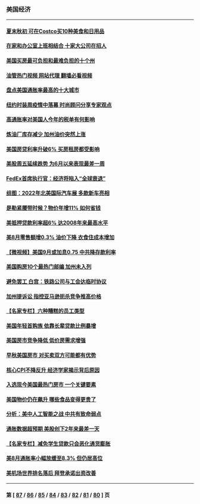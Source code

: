 ### 美国经济
---
#### [夏末秋初 可在Costco买10种美食和日用品](../../pages/ncid1078158/n13822910.md?09190445) 
#### [在家和办公室上班相结合 十家大公司在招人](../../pages/ncid1078158/n13826252.md?09190445) 
#### [美国买房最可负担和最难负担的十个州](../../pages/ncid1078158/n13826858.md?09190445) 
#### [油管热门视频 网站代理 翻墙必看视频](http://209.222.30.114:81/youtube.html?09190445)
#### [盘点美国通胀率最高的十大城市](../../pages/ncid1078158/n13827386.md?09190445) 
#### [纽约时装周疫情中落幕 时尚顾问分享专家观点](../../pages/ncid1078158/n13827034.md?09190445) 
#### [高通胀率对美国人今年的税单有何影响](../../pages/ncid1078158/n13826890.md?09190445) 
#### [炼油厂库存减少 加州油价突然上涨](../../pages/ncid1078158/n13826948.md?09190445) 
#### [美国房贷利率升破6% 买房租房都受影响](../../pages/ncid1078158/n13826942.md?09190445) 
#### [美股周五延续跌势 为6月以来表现最差一周](../../pages/ncid1078158/n13826880.md?09190445) 
#### [FedEx首席执行官：经济将陷入“全球衰退”](../../pages/ncid1078158/n13826861.md?09190445) 
#### [组图：2022年北美国际汽车展 多款新车亮相](../../pages/ncid1078158/n13826448.md?09190445) 
#### [是勒紧腰带时候？物价年增11% 如何省钱](../../pages/ncid1078158/n13826061.md?09190445) 
#### [美抵押贷款利率超6% 达2008年来最高水平](../../pages/ncid1078158/n13825940.md?09190445) 
#### [美8月零售额增0.3% 油价下降 衣食住成本增加](../../pages/ncid1078158/n13825831.md?09190445) 
#### [【微视频】美国9月或加息0.75 中共降存款利率](../../pages/ncid1078158/n13825209.md?09190445) 
#### [美国购房10个最热门邮编 加州未入列](../../pages/ncid1078158/n13825813.md?09190445) 
#### [避免罢工 白宫：铁路公司与工会达临时协议](../../pages/ncid1078158/n13825694.md?09190445) 
#### [加州提诉讼 指控亚马逊扼杀竞争推高价格](../../pages/ncid1078158/n13825186.md?09190445) 
#### [【名家专栏】六种糟糕的员工类型](../../pages/ncid1078158/n13824975.md?09190445) 
#### [美国年轻首购族 依靠长辈贷款比例暴增](../../pages/ncid1078158/n13824734.md?09190445) 
#### [美国房市竞争降低 低价房需求增强](../../pages/ncid1078158/n13824698.md?09190445) 
#### [早秋美国房市 对买卖双方可能都有优势](../../pages/ncid1078158/n13824679.md?09190445) 
#### [核心CPI不降反升 经济学家揭示背后原因](../../pages/ncid1078158/n13824574.md?09190445) 
#### [入选现今美国最热门房市 一个关键要素](../../pages/ncid1078158/n13824650.md?09190445) 
#### [美国物价仍在飙升 哪些食品变得更贵了](../../pages/ncid1078158/n13824482.md?09190445) 
#### [分析：美中人工智能之战 中共有致命弱点](../../pages/ncid1078158/n13824391.md?09190445) 
#### [通胀数据超预期 美股创下2年来最差一天](../../pages/ncid1078158/n13824353.md?09190445) 
#### [【名家专栏】减免学生贷款只会恶化通货膨胀](../../pages/ncid1078158/n13824062.md?09190445) 
#### [美8月通胀率小幅放缓至8.3% 但仍居高位](../../pages/ncid1078158/n13824139.md?09190445) 
#### [美机场世界排名落后 拜登承诺出资改善](../../pages/ncid1078158/n13823411.md?09190445) 

---
#### 第 [ [87](./87.md?09190445) / [86](./86.md?09190445) / [85](./85.md?09190445) / [84](./84.md?09190445) / [83](./83.md?09190445) / [82](./82.md?09190445) / [81](./81.md?09190445) / [80](./80.md?09190445) ] 页
